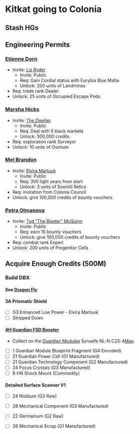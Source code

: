 # Kitkat going to Colonia

## Stash HGs

## Engineering Permits
### [Etienne Dorn](https://inara.cz/elite/engineer/23/)
* Invite: [Liz Ryder](https://inara.cz/elite/engineer/5)
  * Invite: Public
  * Req: Gain Cordial status with Eurybia Blue Mafia
  * Unlock: 200 units of Landmines
* Req: trade rank Dealer
* Unlock: 25 units of Occupied Escape Pods

### [Marsha Hicks](https://inara.cz/elite/engineer/21/)
* Invite: [The Dweller](https://inara.cz/elite/engineer/4)
  * Invite: Public
  * Req: Deal with 5 black markets
  * Unlock:  500,000 credits
* Req:  exploration rank Surveyor
* Unlock: 10 units of Osmium

### [Mel Brandon](https://inara.cz/elite/engineer/22/)
* Invite: [Elvira Martuuk](https://inara.cz/elite/engineer/2)
  * Invite: Public
  * Req: 300 light years from start
  * Unlock:  3 units of Soontill Relics
* Req: invitation from Colonia Council
* Unlock: give 100,000 credits of bounty vouchers

### [Petra Olmanova](https://inara.cz/elite/engineer/24/)
* Invite: [Tod "The Blaster" McQuinn](https://inara.cz/elite/engineer/6)
  * Invite: Public
  * Req: earn 15 bounty vouchers
  * Unlock:  give 100,000 credits of bounty vouchers
* Req: combat rank Expert  
* Unlock: 200 units of Progenitor Cells
## Acquire Enough Credits (500M)

### Build DBX
#### See [Dragon Fly](https://edsy.org/#/L=Gi0HOfo0H4C0S00,,mpUCzYIm5G_W0DCYHm5L_W0,9p3Hm5I_W0A3wHm7J_W0AN8Gm5I_W0AdsGm5J_W0AqqGm3G_W0B4SHm5K_W0BK4Gm3G_W0Bcg1m,,3302m4_w1m7PdGm3N_W005U1m0IwQm3G_W01IM4m0nG2m2jwGm9G_W0,Dragon_0Fly,UCL_D03)
#### 3A Prismatic Shield
* [ ] G3 Enhanced Low Power -  Elvira Martuuk
* [ ] Stripped Down
#### [4H Guardian FSD Booster](https://elite-dangerous.fandom.com/wiki/Guardian_Frame_Shift_Drive_Booster)
* Collect on the [Guardian Modules](https://cmdrs-toolbox.com/guides/guardian-modules) Synuefe NL-N C23-4[Map](https://images.squarespace-cdn.com/content/v1/5dadea5a93a75725cf178ef7/1611615858568-O9NOUCGQ2U2HQSI1TM5J/Synuefe+NL-N+C23-4_Map.png)
 * [ ] 1 Guardian Module Blueprint Fragment (G4 Encoded)
 * [ ] 21 Guardian Power Cell (G1 Manufactured)
 * [ ] 21 Guardian Technology Component (G2 Manufactured)
 * [ ] 24 Focus Crystals (G3 Manufactured)
 * [ ] 8 HN Shock Mount (Commodity)

#### Detailed Surface Scanner V1
*  [ ] 24 Niobium (G3 Raw)
*  [ ] 28 Mechanical Component (G3 Manufactured)
*  [ ] 22 Germanium (G2 Raw)
*  [ ] 26 Mechanical Scrap (G1 Manufactured)



